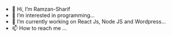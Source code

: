 - 👋 Hi, I’m Ramzan-Sharif
- 👀 I’m interested in programming...
- 🌱 I’m currently working on React Js, Node JS and Wordpress...
- 📫 How to reach me ...

<!---
ramzan-sharif/ramzan-sharif is a ✨ special ✨ repository because its `README.md` (this file) appears on your GitHub profile.
You can click the Preview link to take a look at your changes.
--->
